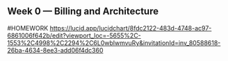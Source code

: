 ## Week 0 — Billing and Architecture
  
  #HOMEWORK
  https://lucid.app/lucidchart/8fdc2122-483d-4748-ac97-6861006f642b/edit?viewport_loc=-5655%2C-1553%2C4998%2C2294%2C6L0wblwmvuRy&invitationId=inv_80588618-26ba-4634-8ee3-add06f4dc360
